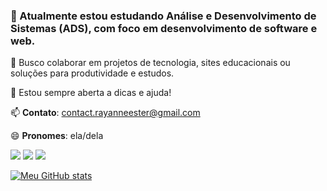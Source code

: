 ### 🌱 Atualmente estou estudando **Análise e Desenvolvimento de Sistemas (ADS)**, com foco em **desenvolvimento de software e web**.

🔧 Busco colaborar em projetos de tecnologia, sites educacionais ou soluções para produtividade e estudos.

💬 Estou sempre aberta a dicas e ajuda!

📫 **Contato**: contact.rayanneester@gmail.com

😄 **Pronomes**: ela/dela

<div> 
  <a href="https://instagram.com/yayyray_" target="_blank"><img src="https://img.shields.io/badge/-Instagram-%23E4405F?style=for-the-badge&logo=instagram&logoColor=white" target="_blank"></a>
  <a href = "mailto: contact.rayanneester@gmail.com"><img src="https://img.shields.io/badge/-Gmail-%23333?style=for-the-badge&logo=gmail&logoColor=white" target="_blank"></a>
  <a href="https://www.linkedin.com/in/rayanne3ster/" target="_blank"><img src="https://img.shields.io/badge/-LinkedIn-%230077B5?style=for-the-badge&logo=linkedin&logoColor=white" target="_blank"></a> 
</div>

[![Meu GitHub stats](https://github-readme-stats.vercel.app/api?username=yayyray&show_icons=true&count_private=true&theme=radical)](https://github.com/yayyray)
